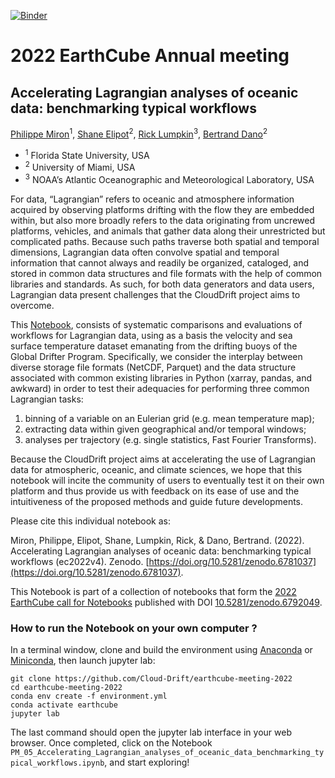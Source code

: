 [![Binder](https://mybinder.org/badge_logo.svg)](https://mybinder.org/v2/gh/Cloud-Drift/earthcube-meeting-2022/main?labpath=PM_05_Accelerating_Lagrangian_analyses_of_oceanic_data_benchmarking_typical_workflows.ipynb)

# 2022 EarthCube Annual meeting

## Accelerating Lagrangian analyses of oceanic data: benchmarking typical workflows

[Philippe Miron](https://github.com/philippemiron)<sup>1</sup>, [Shane Elipot](https://github.com/selipot)<sup>2</sup>, [Rick Lumpkin](https://github.com/RickLumpkin)<sup>3</sup>, [Bertrand Dano](https://github.com/bdano63)<sup>2</sup>

- <sup>1</sup> Florida State University, USA
- <sup>2</sup> University of Miami, USA
- <sup>3</sup> NOAA’s Atlantic Oceanographic and Meteorological Laboratory, USA

For data, “Lagrangian” refers to oceanic and atmosphere information acquired by observing platforms drifting with the flow they are embedded within, but also more broadly refers to the data originating from uncrewed platforms, vehicles, and animals that gather data along their unrestricted but complicated paths. Because such paths traverse both spatial and temporal dimensions, Lagrangian data often convolve spatial and temporal information that cannot always and readily be organized, cataloged, and stored in common data structures and file formats with the help of common libraries and standards. As such, for both data generators and data users, Lagrangian data present challenges that the CloudDrift project aims to overcome.

This [Notebook](https://github.com/Cloud-Drift/earthcube-meeting-2022/blob/main/PM_05_Accelerating_Lagrangian_analyses_of_oceanic_data_benchmarking_typical_workflows.ipynb), consists of systematic comparisons and evaluations of workflows for Lagrangian data, using as a basis the velocity and sea surface temperature dataset emanating from the drifting buoys of the Global Drifter Program. Specifically, we consider the interplay between diverse storage file formats (NetCDF, Parquet) and the data structure associated with common existing libraries in Python (xarray, pandas, and awkward) in order to test their adequacies for performing three common Lagrangian tasks:
1. binning of a variable on an Eulerian grid (e.g. mean temperature map);
2. extracting data within given geographical and/or temporal windows;
3. analyses per trajectory (e.g. single statistics, Fast Fourier Transforms).

Because the CloudDrift project aims at accelerating the use of Lagrangian data for atmospheric, oceanic, and climate sciences, we hope that this notebook will incite the community of users to eventually test it on their own platform and thus provide us with feedback on its ease of use and the intuitiveness of the proposed methods and guide future developments.

Please cite this individual notebook as:

Miron, Philippe, Elipot, Shane, Lumpkin, Rick, & Dano, Bertrand. (2022). Accelerating Lagrangian analyses of oceanic data: benchmarking typical workflows (ec2022v4). Zenodo. [https://doi.org/10.5281/zenodo.6781037](https://doi.org/10.5281/zenodo.6781037).

This Notebook is part of a collection of notebooks that form the [2022 EarthCube call for Notebooks](https://github.com/earthcube2022/ec22_book) published with DOI [10.5281/zenodo.6792049](https://doi.org/10.5281/zenodo.6792049). 

### How to run the Notebook on your own computer ?

In a terminal window, clone and build the environment using [Anaconda](https://docs.conda.io/en/latest/) or [Miniconda](https://docs.conda.io/en/latest/miniconda.html), then launch jupyter lab:

```
git clone https://github.com/Cloud-Drift/earthcube-meeting-2022
cd earthcube-meeting-2022
conda env create -f environment.yml
conda activate earthcube
jupyter lab
```

The last command should open the jupyter lab interface in your web browser. Once completed, click on the Notebook `PM_05_Accelerating_Lagrangian_analyses_of_oceanic_data_benchmarking_typical_workflows.ipynb`, and start exploring!
